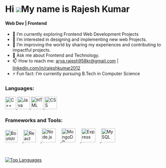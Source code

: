 Hi ![](https://user-images.githubusercontent.com/18350557/176309783-0785949b-9127-417c-8b55-ab5a4333674e.gif)My name is Rajesh Kumar
======================================================================================================================================
<h4>Web Dev | Frontend</h4>

- 🔭 I’m currently exploring Frontend Web Development Projects
- 🌱 I’m interested in designing and implementing new web Projects.
- 👯 I’m improving the world by sharing my experiences and contributing to impactful projects.
- 💬 Ask me about Frontend and Technology.
- 📫 How to reach me: arya.rajesh958kr@gmail.com | <a href="https://www.linkedin.com/in/rajeshkumar2012/" target="_blank" rel="noreferrer">linkedin.com/in/rajeshkumar2012</a>
- ⚡ Fun fact: I'm currently pursuing B.Tech in Computer Science


<h3 align="left">Languages:</h3>
<p align="left"><a href="https://en.cppreference.com/w/" target="_blank" rel="noreferrer"> <img src="https://upload.wikimedia.org/wikipedia/commons/thumb/1/18/ISO_C%2B%2B_Logo.svg/800px-ISO_C%2B%2B_Logo.svg.png" alt="C++" width="35" height="40"/> </a>
<a href="https://www.java.com/en/" target="_blank" rel="noreferrer"> <img src="https://encrypted-tbn0.gstatic.com/images?q=tbn:ANd9GcTebEl8E-h25YmpPHBpLT-vFcfHxtZKkLShW-kNmDSUVA&s" alt="Java" width="40" height="40"/> </a> <a href="https://developer.mozilla.org/en-US/docs/Web/HTML" target="_blank" rel="noreferrer"> <img src="https://upload.wikimedia.org/wikipedia/commons/thumb/6/61/HTML5_logo_and_wordmark.svg/640px-HTML5_logo_and_wordmark.svg.png" alt="HTML" width="40" height="40"/> </a> <a href="https://developer.mozilla.org/en-US/docs/Web/CSS" target="_blank" rel="noreferrer"> <img src="https://upload.wikimedia.org/wikipedia/commons/thumb/d/d5/CSS3_logo_and_wordmark.svg/1200px-CSS3_logo_and_wordmark.svg.png" alt="CSS" width="40" height="40"/> </a></p>

<h3 align="left">Frameworks and Tools:</h3>
<!-- <p align="left"> <a href="https://getbootstrap.com/" target="_blank" rel="noreferrer"> <img src="https://getbootstrap.com/docs/5.3/assets/brand/bootstrap-logo-shadow.png" alt="Bootstrap" width="40" height="40"/>  
 <a href="https://reactjs.org/" target="_blank" rel="noreferrer"> <img src="https://reactjs.org/logo-og.png" alt="React" width="40" height="40" />  
  </a>
   <a href="https://nodejs.org/" target="_blank" rel="noreferrer"> 
<img src="https://nodejs.org/static/images/logo.svg" alt="Node.js" width="40" height="40" style="border-radius: 8px;"/>  
 </a>
</p> -->
<p align="left"> 
  <a href="https://getbootstrap.com/" target="_blank" rel="noreferrer"> 
    <img src="https://getbootstrap.com/docs/5.3/assets/brand/bootstrap-logo-shadow.png" alt="Bootstrap" width="40" height="40" style="margin-right: 15px;"/>  
  </a> 
  
  <a href="https://reactjs.org/" target="_blank" rel="noreferrer"> 
    <img src="https://reactjs.org/logo-og.png" alt="React" width="40" height="40" style="margin-right: 15px;"/>  
  </a>
  
  <a href="https://nodejs.org/" target="_blank" rel="noreferrer"> 
    <img src="https://nodejs.org/static/images/logo.svg" alt="Node.js" width="45" height="45" style="margin-right: 15px;"/>  
  </a>

  <a href="https://www.mongodb.com/" target="_blank" rel="noreferrer"> 
    <img src="https://www.mongodb.com/assets/images/global/logo.svg" alt="MongoDB" width="45" height="45" style="margin-right: 15px;"/>  
  </a>

<a href="https://expressjs.com/" target="_blank" rel="noreferrer"> 
    <img src="https://expressjs.com/images/express-facebook-share.png" alt="Express" width="45" height="45" style="margin-right: 15px;"/>  
  </a>

  <a href="https://www.mysql.com/" target="_blank" rel="noreferrer"> 
    <img src="https://www.mysql.com/common/logos/logo-mysql-170x115.png" alt="MySQL" width="45" height="45" style="margin-right: 15px;"/>  
  </a>
  
 
</p>


 
</p>
<br />


<a href="https://github.com/aryasaan" align="left"><img src="https://github-readme-stats.vercel.app/api/top-langs/?username=aryasaan&langs_count=10&title_color=22c55e&text_color=ffffff&icon_color=0891b2&bg_color=1c1917&hide_border=true&locale=en&custom_title=Top%20%Languages" alt="Top Languages" /></a>

